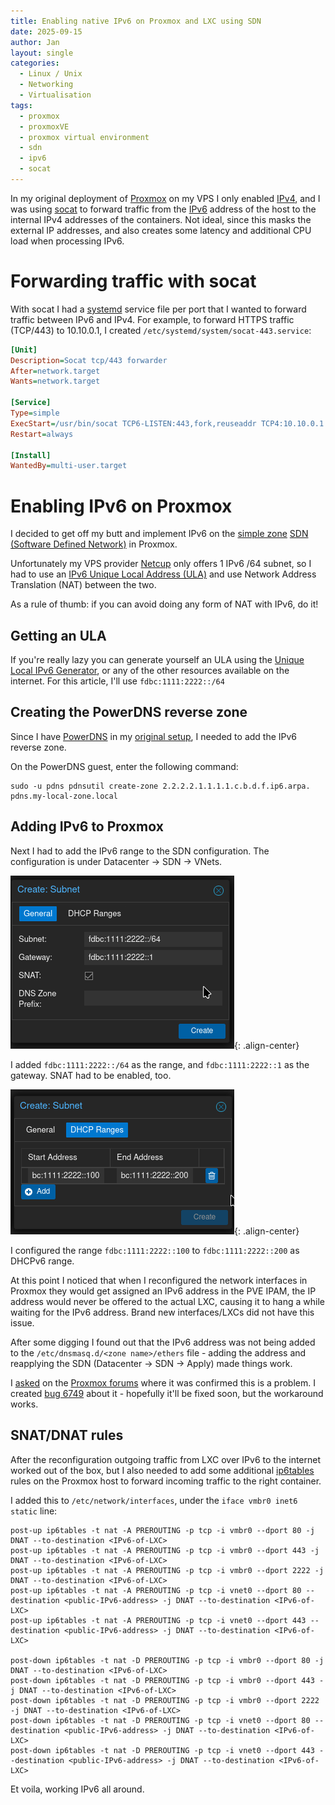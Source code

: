```yaml
---
title: Enabling native IPv6 on Proxmox and LXC using SDN
date: 2025-09-15
author: Jan
layout: single
categories:
  - Linux / Unix
  - Networking
  - Virtualisation
tags:
  - proxmox
  - proxmoxVE
  - proxmox virtual environment
  - sdn
  - ipv6
  - socat
---
```


In my original deployment of [Proxmox](https://www.proxmox.com/en/products/proxmox-virtual-environment/overview) on my VPS I only enabled [IPv4](https://en.wikipedia.org/wiki/IPv4), and I was using [socat](http://www.dest-unreach.org/socat/) to forward traffic from the [IPv6](https://en.wikipedia.org/wiki/IPv6) address of the host to the internal IPv4 addresses of the containers. Not ideal, since this masks the external IP addresses, and also creates some latency and additional CPU load when processing IPv6.

# Forwarding traffic with socat
With socat I had a [systemd](https://systemd.io/) service file per port that I wanted to forward traffic between IPv6 and IPv4. For example, to forward HTTPS traffic (TCP/443) to 10.10.0.1, I created `/etc/systemd/system/socat-443.service`:


```ini
[Unit]
Description=Socat tcp/443 forwarder
After=network.target
Wants=network.target

[Service]
Type=simple
ExecStart=/usr/bin/socat TCP6-LISTEN:443,fork,reuseaddr TCP4:10.10.0.1:443
Restart=always

[Install]
WantedBy=multi-user.target

```

# Enabling IPv6 on Proxmox

I decided to get off my butt and implement IPv6 on the [simple zone](https://pve.proxmox.com/pve-docs/chapter-pvesdn.html) [SDN (Software Defined Network)](https://en.wikipedia.org/wiki/Software-defined_networking) in Proxmox.

Unfortunately my VPS provider [Netcup](https://netcup.com) only offers 1 IPv6 /64 subnet, so I had to use an [IPv6 Unique Local Address (ULA)](https://en.wikipedia.org/wiki/Unique_local_address) and use Network Address Translation (NAT) between the two.

As a rule of thumb: if you can avoid doing any form of NAT with IPv6, do it!

## Getting an ULA

If you're really lazy you can generate yourself an ULA using the [Unique Local IPv6 Generator](https://unique-local-ipv6.com/), or any of the other resources available on the internet. For this article, I'll use `fdbc:1111:2222::/64`

## Creating the PowerDNS reverse zone

Since I have [PowerDNS](https://www.powerdns.com/powerdns-authoritative-server) in my [original setup](/2025/04/15/taking-back-control-webpresence-part3/), I needed to add the IPv6 reverse zone.

On the PowerDNS guest, enter the following command:

```shell
sudo -u pdns pdnsutil create-zone 2.2.2.2.1.1.1.1.c.b.d.f.ip6.arpa. pdns.my-local-zone.local
```

## Adding IPv6 to Proxmox

Next I had to add the IPv6 range to the SDN configuration. The configuration is under Datacenter &rarr; SDN &rarr; VNets.

![Proxmox Datacenter SDN IPV6 configuration](/assets/images/2025/09/proxmox_sdn_ipv6.png){: .align-center}

I added `fdbc:1111:2222::/64` as the range, and `fdbc:1111:2222::1` as the gateway. SNAT had to be enabled, too.

![Proxmox Datacenter SDN IPV6 DHCP range](/assets/images/2025/09/proxmox_sdn_ipv6_range.png){: .align-center}

I configured the range `fdbc:1111:2222::100` to `fdbc:1111:2222::200` as DHCPv6 range.

At this point I noticed that when I reconfigured the network interfaces in Proxmox they would get assigned an IPv6 address in the PVE IPAM, the IP address would never be offered to the actual LXC, causing it to hang a while waiting for the IPv6 address.
Brand new interfaces/LXCs did not have this issue.

After some digging I found out that the IPv6 address was not being added to the `/etc/dnsmasq.d/<zone name>/ethers` file - adding the address and reapplying the SDN (Datacenter &rarr; SDN &rarr; Apply) made things work.

I [asked](https://forum.proxmox.com/threads/vnet-with-ipv6-subnet.170112/) on the [Proxmox forums](https://forum.proxmox.com) where it was confirmed this is a problem. I created [bug 6749](https://bugzilla.proxmox.com/show_bug.cgi?id=6749) about it - hopefully it'll be fixed soon, but the workaround works.

## SNAT/DNAT rules

After the reconfiguration outgoing traffic from LXC over IPv6 to the internet worked out of the box, but I also needed to add some additional [ip6tables](https://linux.die.net/man/8/ip6tables) rules on the Proxmox host to forward incoming traffic to the right container.

I added this to `/etc/network/interfaces`, under the `iface vmbr0 inet6 static` line:
```
post-up ip6tables -t nat -A PREROUTING -p tcp -i vmbr0 --dport 80 -j DNAT --to-destination <IPv6-of-LXC>
post-up ip6tables -t nat -A PREROUTING -p tcp -i vmbr0 --dport 443 -j DNAT --to-destination <IPv6-of-LXC>
post-up ip6tables -t nat -A PREROUTING -p tcp -i vmbr0 --dport 2222 -j DNAT --to-destination <IPv6-of-LXC>
post-up ip6tables -t nat -A PREROUTING -p tcp -i vnet0 --dport 80 --destination <public-IPv6-address> -j DNAT --to-destination <IPv6-of-LXC>
post-up ip6tables -t nat -A PREROUTING -p tcp -i vnet0 --dport 443 --destination <public-IPv6-address> -j DNAT --to-destination <IPv6-of-LXC>

post-down ip6tables -t nat -D PREROUTING -p tcp -i vmbr0 --dport 80 -j DNAT --to-destination <IPv6-of-LXC>
post-down ip6tables -t nat -D PREROUTING -p tcp -i vmbr0 --dport 443 -j DNAT --to-destination <IPv6-of-LXC>
post-down ip6tables -t nat -D PREROUTING -p tcp -i vmbr0 --dport 2222 -j DNAT --to-destination <IPv6-of-LXC>
post-down ip6tables -t nat -D PREROUTING -p tcp -i vnet0 --dport 80 --destination <public-IPv6-address> -j DNAT --to-destination <IPv6-of-LXC>
post-down ip6tables -t nat -D PREROUTING -p tcp -i vnet0 --dport 443 --destination <public-IPv6-address> -j DNAT --to-destination <IPv6-of-LXC>
```

Et voila, working IPv6 all around.
